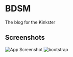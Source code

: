 # BDSM
The blog for the Kinkster



## Screenshots

![App Screenshot](https://res.cloudinary.com/codelikeagirl29/image/upload/v1693389167/dev-branding/bdsm-screenshot_tar8qi.png)
![bootstrap](https://img.shields.io/badge/Bootstrap-563D7C?style=for-the-badge&logo=bootstrap&logoColor=white)
